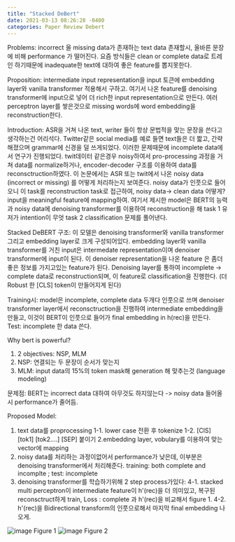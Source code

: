 ```yaml
---
title: "Stacked DeBert"
date: 2021-03-13 08:26:28 -0400
categories: Paper Review Debert
---
```


Problems: incorrect 올 missing data가 존재하는 text data 존재할시, 올바른 문장에 비해 performance 가 떨어진다.  요즘 방식들은 clean or complete data로 트레인 하기때문에 inadequate한 text에 대하여 좋은 feature를 뽑지못한다.  

Proposition: intermediate input representation을 input 토큰에 embedding layer와 vanilla transformer 적용해서 구하고.  여기서 나온 feature를 denoising transformer에 input으로 넣어 더 rich한 input representation으로 만든다. 여러 perceptron layer를 쌓은것으로 missing words에 word embedding을 reconstruction한다.  

Introduction: ASR을 거쳐 나온 text, writer 들이 항상 문법적을 맞는 문장을 쓴다고 생각하는건 어리석다.  Twitter같은 social media를 예로 들면 text들은 더 짧고, 간략해졌으며 grammar에 신경을 덜 쓰게되었다.  이러한 문제때문에 incomplete data에서 연구가 진행되었다. twit데이터 같은경우 noisy하여서 pro-processing 과정을 거쳐 data를 normalize하거나, encoder-decoder 구조를 이용하여 data를 reconsctruction하였다.   이 논문에서는 ASR 또는 twit에서 나온 noisy data (incorrect or missing) 를 어떻게 처리하는지 보여준다.  noisy data가 인풋으로 들어오니 이 task를 reconstruction task로 접근하여, noisy data-> clean data 어떻게? input을 meaningful feature에 mapping하여.  여기서 제시한 model은 BERT의 능력과 noisy data에 denoising transformer를 이용하여 reconstruction을 해 task 1 유저가 intention이 무엇 task 2 classification 문제를 풀어낸다.  

Stacked DeBERT 구조: 이 모델은 denoising transformer와 vanilla transformer 그리고 embedding layer로 크게 구성되어있다.  embedding layer와 vanilla transformer를 거친 input은 intermedate representation이며 denoiser transformer에 input이 된다.  이 denoiser representation을 나온 feature 은 좀더 좋은 정보를 가지고있는 feature가 된다.  Denoising layer를 통하여 incomplete -> complete data로 reconstruction되며, 이 feature로 classification을 진행한다. (더 Robust 한 [CLS] token이 만들어지게 된다)

Training시: model은 incomplete, complete data 두개다 인풋으로 쓰며 denoiser transformer layer에서 reconsctruction을 진행하여 intermediate embedding을 만들고, 이것이 BERT이 인풋으로 들어가 final embedding in h(rec)을 만든다.  
Test: incomplete 한 data 쓴다.


Why bert is powerful?
1. 2 objectives: NSP, MLM
2. NSP: 연결되는 두 문장이 순서가 맞는지
3. MLM: input data의 15%의 token mask해 generation 해 맞추는것 (language modeling)

문제점: BERT는 incorrect data 대하여 아무것도 하지않는다 -> noisy data 들어올시 performance가 줄어듬.

Proposed Model:
1. text data를 proprocessing
  1-1. lower case 전환 후 tokenize
  1-2. [ClS] [tok1] [tok2....] [SEP] 붙이기
2.embedding layer, vobulary를 이용하여 맞는 vector에 mapping
3. noisy data를 처리하는 과정이없어서 performance가 낮은데, 이부분은 denoising transformer에서 처리해준다. training: both complete and incomplte ; test: incomplete
4. denoising transformer를 학습하기위해 2 step process가있다:
  4-1. stacked multi perceptron이 intermediate feature이 h'(rec)을 더 의미있고, 복구된 reconsctruct하게 train, Loss : complete 과 h'(rec)을 비교해서 figure 1.
  4-2. h'(rec)을 Bidirectional transform의 인풋으로해서 마지막 final embedding 나오게.
 

![image](https://user-images.githubusercontent.com/36841216/109807664-8766be80-7c69-11eb-8701-b471ab9886c9.png)
Figure 1
![image](https://user-images.githubusercontent.com/36841216/109803639-a4e55980-7c64-11eb-920a-c7881b4d29c8.png) Figure 2
